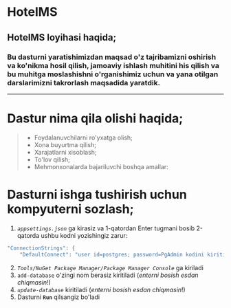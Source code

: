 # HotelMS
## **HotelMS** loyihasi haqida;
### Bu dasturni yaratishimizdan maqsad o'z tajribamizni oshirish va ko'nikma hosil qilish, jamoaviy ishlash muhitini his qilish va bu muhitga moslashishni o'rganishimiz uchun va yana otilgan darslarimizni takrorlash maqsadida yaratdik.
_____
# Dastur nima qila olishi haqida;
>  * Foydalanuvchilarni ro'yxatga olish;
> * Xona buyurtma qilish;
> * Xarajatlarni xisoblash;
> * To'lov qilish;
> * Mehmonxonalarda bajariluvchi boshqa amallar:

# Dasturni ishga tushirish uchun kompyuterni sozlash;

1. *`appsettings.json`* ga kirasiz va 1-qatordan Enter tugmani bosib 2-qatorda ushbu kodni yozishingiz zarur:
```C Sharp  
"ConnectionStrings": {
    "DefaultConnect": "user id=postgres; password=PgAdmin kodini kiriting; server=localhost; port=5432; database=Database nomini kiriting; pooling=true"},
```
2. *`Tools/NuGet Package Manager/Package Manager Console`* ga kiriladi
3. `add-database` o'zingi nom berasiz kiritiladi (*_enterni bosish esdan chiqmasin_*!)
4. *`update-database`* kiritiladi (_enterni bosish esdan chiqmasin_!)
5. Dasturni **`Run`** qilsangiz bo'ladi
